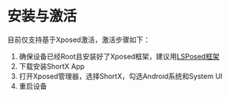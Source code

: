 # 安装与激活

目前仅支持基于Xposed激活，激活步骤如下：

1. 确保设备已经Root且安装好了Xposed框架，建议用[LSPosed框架](https://lsposed.org)
2. 下载安装ShortX App
3. 打开Xposed管理器，选择ShortX，勾选Android系统和System UI
4. 重启设备